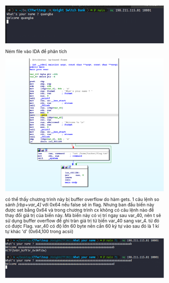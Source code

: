![ques](ques.png)

Ném file vào IDA để phân tích

![img](IDA.png)

có thể thấy chương trình này bị buffer overflow do hàm gets. 1 câu lệnh so sánh *[rbp+var_4]* với 0x64 nếu false sẽ in flag. Nhưng ban đầu biến này được set bằng 0x64 và trong chương trình 
cx không có câu lệnh nào để thay đổi giá trị của biến này. Mà biến này có vị trí ngay sau var_40, nên t sẽ sử dụng buffer overflow để ghi tràn giá trị từ biến var_40 sang var_4. từ đó có được Flag.
var_40 có độ lớn 60 byte nên cần 60 ký tự vào sau đó là 1 kí tự khác 'd' (0x64,100 trong acsii)

![exp](script.png)
